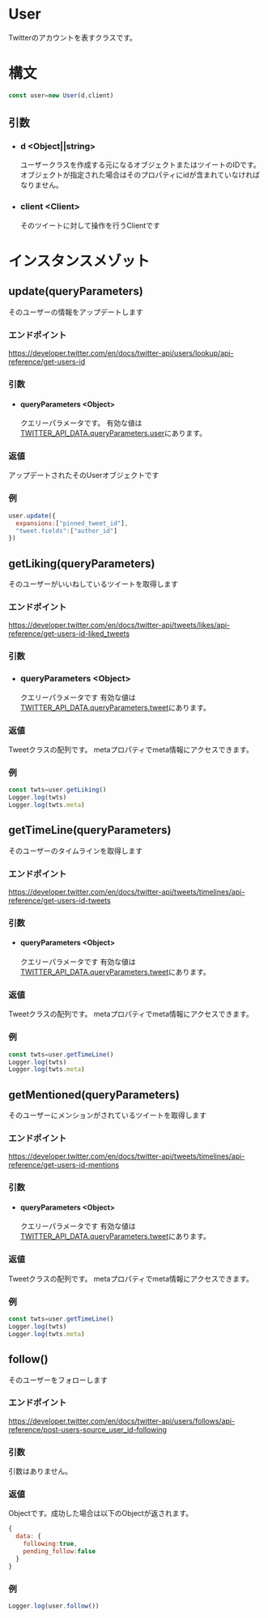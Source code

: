 # User
Twitterのアカウントを表すクラスです。

# 構文
```js
const user=new User(d,client)
```
## 引数
- ### d \<Object||string\>
    ユーザークラスを作成する元になるオブジェクトまたはツイートのIDです。
    オブジェクトが指定された場合はそのプロパティにidが含まれていなければなりません。

- ### client \<Client\>
    そのツイートに対して操作を行うClientです

# インスタンスメゾット
## update(queryParameters)
そのユーザーの情報をアップデートします
### エンドポイント
https://developer.twitter.com/en/docs/twitter-api/users/lookup/api-reference/get-users-id
### 引数 
- #### queryParameters \<Object\>
    クエリーパラメータです。
有効な値は[TWITTER_API_DATA.queryParameters.user](../src/Util.js)にあります。
### 返値
アップデートされたそのUserオブジェクトです

### 例
```js
user.update({
  expansions:["pinned_tweet_id"],
  "tweet.fields":["author_id"]
})
```


## getLiking(queryParameters)
そのユーザーがいいねしているツイートを取得します
### エンドポイント
https://developer.twitter.com/en/docs/twitter-api/tweets/likes/api-reference/get-users-id-liked_tweets

### 引数
- ### queryParameters \<Object\>
  クエリーパラメータです
有効な値は[TWITTER_API_DATA.queryParameters.tweet](../src/Util.js)にあります。
### 返値
Tweetクラスの配列です。
metaプロパティでmeta情報にアクセスできます。

### 例
```js
const twts=user.getLiking()
Logger.log(twts)
Logger.log(twts.meta)

```

## getTimeLine(queryParameters)
そのユーザーのタイムラインを取得します
### エンドポイント
https://developer.twitter.com/en/docs/twitter-api/tweets/timelines/api-reference/get-users-id-tweets


### 引数
- #### queryParameters \<Object\>
    クエリーパラメータです
有効な値は[TWITTER_API_DATA.queryParameters.tweet](../src/Util.js)にあります。
### 返値
Tweetクラスの配列です。
metaプロパティでmeta情報にアクセスできます。

### 例
```js
const twts=user.getTimeLine()
Logger.log(twts)
Logger.log(twts.meta)
```


## getMentioned(queryParameters)
そのユーザーにメンションがされているツイートを取得します
### エンドポイント
https://developer.twitter.com/en/docs/twitter-api/tweets/timelines/api-reference/get-users-id-mentions

### 引数
- #### queryParameters \<Object\>
    クエリーパラメータです
    有効な値は[TWITTER_API_DATA.queryParameters.tweet](../src/Util.js)にあります。
### 返値
Tweetクラスの配列です。
metaプロパティでmeta情報にアクセスできます。

### 例
```js
const twts=user.getTimeLine()
Logger.log(twts)
Logger.log(twts.meta)
```

## follow()
そのユーザーをフォローします
### エンドポイント
https://developer.twitter.com/en/docs/twitter-api/users/follows/api-reference/post-users-source_user_id-following


### 引数
引数はありません。
### 返値
Objectです。成功した場合は以下のObjectが返されます。
```js
{
  data: {
    following:true,
    pending_follow:false
  }
}
```

### 例
```js
Logger.log(user.follow())
```

